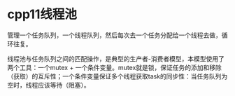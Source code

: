 # cpp11线程池

管理一个任务队列，一个线程队列，然后每次去一个任务分配给一个线程去做，循环往复。

线程池与任务队列之间的匹配操作，是典型的生产者-消费者模型，本模型使用了两个工具：一个mutex + 一个条件变量。mutex就是锁，保证任务的添加和移除（获取）的互斥性；一个条件变量保证多个线程获取task的同步性：当任务队列为空时，线程应该等待（阻塞）。